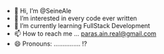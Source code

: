 - 👋 Hi, I’m @SeineAle
- 👀 I’m interested in every code ever written
- 🌱 I’m currently learning FullStack Development
- 📫 How to reach me ... paras.ain.real@gmail.com
- 😄 Pronouns: ............... !?

<!---
SeineAle/SeineAle is a ✨ special ✨ repository because its `README.md` (this file) appears on your GitHub profile.
You can click the Preview link to take a look at your changes.
--->
